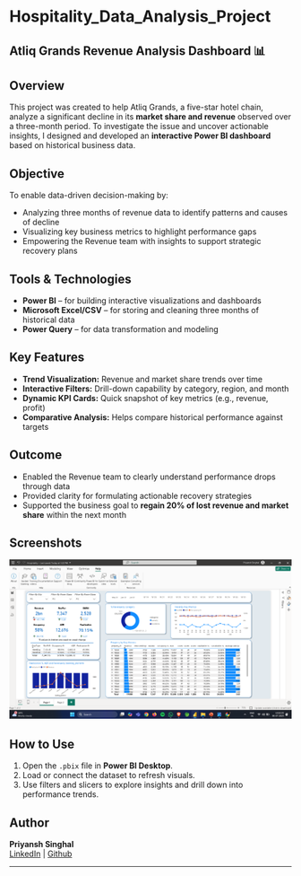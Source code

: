 # Hospitality_Data_Analysis_Project

## Atliq Grands Revenue Analysis Dashboard 📊

## Overview
This project was created to help Atliq Grands, a five-star hotel chain, analyze a significant decline in its **market share and revenue** observed over a three-month period. To investigate the issue and uncover actionable insights, I designed and developed an **interactive Power BI dashboard** based on historical business data.

## Objective
To enable data-driven decision-making by:
- Analyzing three months of revenue data to identify patterns and causes of decline
- Visualizing key business metrics to highlight performance gaps
- Empowering the Revenue team with insights to support strategic recovery plans

## Tools & Technologies
- **Power BI** – for building interactive visualizations and dashboards
- **Microsoft Excel/CSV** – for storing and cleaning three months of historical data
- **Power Query** – for data transformation and modeling

## Key Features
- **Trend Visualization:** Revenue and market share trends over time
- **Interactive Filters:** Drill-down capability by category, region, and month
- **Dynamic KPI Cards:** Quick snapshot of key metrics (e.g., revenue, profit)
- **Comparative Analysis:** Helps compare historical performance against targets

## Outcome
- Enabled the Revenue team to clearly understand performance drops through data
- Provided clarity for formulating actionable recovery strategies
- Supported the business goal to **regain 20% of lost revenue and market share** within the next month

## Screenshots
![Dashboard Snapshot](https://github.com/p-singhal-0011/Hospitality_Data_Analysis_Project/blob/main/PBI_Dashboard.png)

## How to Use
1. Open the `.pbix` file in **Power BI Desktop**.
2. Load or connect the dataset to refresh visuals.
3. Use filters and slicers to explore insights and drill down into performance trends.

## Author
**Priyansh Singhal**  
[LinkedIn](https://www.linkedin.com/in/priyanshsinghal1/) | [Github](https://github.com/p-singhal-0011)

---
